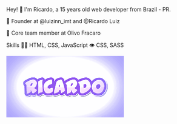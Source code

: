 Hey! 👋
I'm Ricardo, a 15 years old web developer from Brazil - PR.

🧭 Founder at @luizinn_imt and @Ricardo Luiz

👥 Core team member at Olivo Fracaro

Skills
👨‍💻 HTML, CSS, JavaScript
👁️ CSS, SASS

<img src="ezgif-2-219d767321.gif" />
